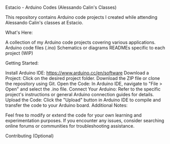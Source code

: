 Estacio - Arduino Codes (Alessando Calin's Classes)

This repository contains Arduino code projects I created while attending Alessando Calin's classes at Estacio.

What's Here:

A collection of my Arduino code projects covering various applications.
Arduino code files (.ino)
Schematics or diagrams
READMEs specific to each project (WIP)

Getting Started:

Install Arduino IDE: https://www.arduino.cc/en/software
Download a Project:
Click on the desired project folder.
Download the ZIP file or clone the repository using Git.
Open the Code:
In Arduino IDE, navigate to "File > Open" and select the .ino file.
Connect Your Arduino:
Refer to the specific project's instructions or general Arduino connection guides for details.
Upload the Code:
Click the "Upload" button in Arduino IDE to compile and transfer the code to your Arduino board.
Additional Notes:

Feel free to modify or extend the code for your own learning and experimentation purposes.
If you encounter any issues, consider searching online forums or communities for troubleshooting assistance.

Contributing (Optional)